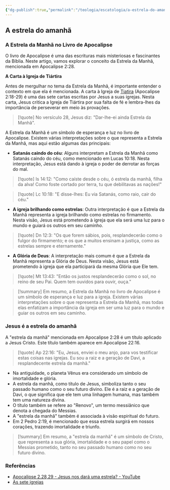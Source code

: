 ```yaml
---
{"dg-publish":true,"permalink":"/teologia/escatologia/a-estrela-do-amanha/","title":"A estrela do amanhã","metatags":{"description":"Nesta visão, Jesus está prometendo à igreja que ela será uma luz para o mundo e guiará os outros em seu caminho."},"tags":["Escatologia","Apocalipse"],"updated":"2025-01-19T18:20:00.761-03:00"}
---
```


## A estrela do amanhã

### **A Estrela da Manhã no Livro de Apocalipse**

O livro de Apocalipse é uma das escrituras mais misteriosas e fascinantes da Bíblia. Neste artigo, vamos explorar o conceito da Estrela da Manhã, mencionada em Apocalipse 2:28.

**A Carta à Igreja de Tiártira**

Antes de mergulhar no tema da Estrela da Manhã, é importante entender o contexto em que ela é mencionada. A carta à Igreja de [Tiatira](Tiatira.md) (Apocalipse 2:18-29) é uma das sete cartas escritas por Jesus a suas igrejas. Nesta carta, Jesus critica a Igreja de Tiártira por sua falta de fé e lembra-lhes da importância de perseverar em meio às provações.

> [!quote] No versículo 28, Jesus diz: "Dar-lhe-ei ainda Estrela da Manhã". 

A Estrela da Manhã é um símbolo de esperança e luz no livro de Apocalipse. Existem várias interpretações sobre o que representa a Estrela da Manhã, mas aqui estão algumas das principais:

- **Satanás caindo do céu**: Alguns interpretam a Estrela da Manhã como Satanás caindo do céu, como mencionado em Lucas 10:18. Nesta interpretação, Jesus está dando à igreja o poder de derrotar as forças do mal.

> [!quote] Is 14:12: "Como caíste desde o céu, ó estrela da manhã, filha da alva! Como foste cortado por terra, tu que debilitavas as nações!"

> [!quote] Lc 10:18: "E disse-lhes: Eu via Satanás, como raio, cair do céu."

- **A igreja brilhando como estrelas**: Outra interpretação é que a Estrela da Manhã representa a igreja brilhando como estrelas no firmamento. Nesta visão, Jesus está prometendo à igreja que ela será uma luz para o mundo e guiará os outros em seu caminho.

> [!quote] Dn 12:3: "Os que forem sábios, pois, resplandecerão como o fulgor do firmamento; e os que a muitos ensinam a justiça, como as estrelas sempre e eternamente."

- **A Glória de Deus**: A interpretação mais comum é que a Estrela da Manhã representa a Glória de Deus. Nesta visão, Jesus está prometendo à igreja que ela participará da mesma Glória que Ele tem.

> [!quote] Mt 13:43: "Então os justos resplandecerão como o sol, no reino de seu Pai. Quem tem ouvidos para ouvir, ouça."

> [!summary] Em resumo, a Estrela da Manhã no livro de Apocalipse é um símbolo de esperança e luz para a igreja. Existem várias interpretações sobre o que representa a Estrela da Manhã, mas todas elas enfatizam a importância da igreja em ser uma luz para o mundo e guiar os outros em seu caminho.

### Jesus é a estrela do amanhã

A "estrela da manhã" mencionada em Apocalipse 2:28 é um título aplicado a Jesus Cristo. Este título também aparece em Apocalipse 22:16.

> [!quote] Ap 22:16: "Eu, Jesus, enviei o meu anjo, para vos testificar estas coisas nas igrejas. Eu sou a raiz e a geração de Davi, a resplandecente estrela da manhã."

- Na antiguidade, o planeta Vênus era considerado um símbolo de imortalidade e glória.
- A estrela da manhã, como título de Jesus, simboliza tanto o seu passado humano como o seu futuro divino. Ele é a raiz e a geração de Davi, o que significa que ele tem uma linhagem humana, mas também tem uma natureza divina.
- O título também se refere ao "Renovo", um termo messiânico que denota a chegada do Messias.
- A "estrela da manhã" também é associada à visão espiritual do futuro.
- Em 2 Pedro 2:19, é mencionado que essa estrela surgirá em nossos corações, trazendo imortalidade e triunfo.

> [!summary] Em resumo, a "estrela da manhã" é um símbolo de Cristo, que representa a sua glória, imortalidade e o seu papel como o Messias prometido, tanto no seu passado humano como no seu futuro divino.

### Referências

- [Apocalipse 2.28,29 - Jesus nos dará uma estrela? - YouTube](https://www.youtube.com/watch?v=75f8Qlpin0w&list=PL3ZV1xD_LwSRVLajBNhepAAwCmwnSfc3K&index=43)
- [As sete igrejas](As%20sete%20igrejas.md)
